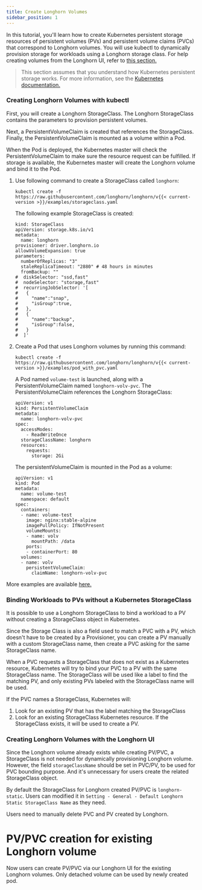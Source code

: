 ```yaml
---
title: Create Longhorn Volumes
sidebar_position: 1
---
```


In this tutorial, you'll learn how to create Kubernetes persistent storage resources of persistent volumes (PVs) and persistent volume claims (PVCs) that correspond to Longhorn volumes. You will use kubectl to dynamically provision storage for workloads using a Longhorn storage class. For help creating volumes from the Longhorn UI, refer to [this section.](#creating-longhorn-volumes-with-the-longhorn-ui)

> This section assumes that you understand how Kubernetes persistent storage works. For more information, see the [Kubernetes documentation.](https://kubernetes.io/docs/concepts/storage/persistent-volumes/)

### Creating Longhorn Volumes with kubectl

First, you will create a Longhorn StorageClass. The Longhorn StorageClass contains the parameters to provision persistent volumes.

Next, a PersistentVolumeClaim is created that references the StorageClass. Finally, the PersistentVolumeClaim is mounted as a volume within a Pod.

When the Pod is deployed, the Kubernetes master will check the PersistentVolumeClaim to make sure the resource request can be fulfilled. If storage is available, the Kubernetes master will create the Longhorn volume and bind it to the Pod.

1. Use following command to create a StorageClass called `longhorn`:

    ```
    kubectl create -f https://raw.githubusercontent.com/longhorn/longhorn/v{{< current-version >}}/examples/storageclass.yaml
    ```

    The following example StorageClass is created:

    ```
    kind: StorageClass
    apiVersion: storage.k8s.io/v1
    metadata:
      name: longhorn
    provisioner: driver.longhorn.io
    allowVolumeExpansion: true
    parameters:
      numberOfReplicas: "3"
      staleReplicaTimeout: "2880" # 48 hours in minutes
      fromBackup: ""
    #  diskSelector: "ssd,fast"
    #  nodeSelector: "storage,fast"
    #  recurringJobSelector: '[
    #   {
    #     "name":"snap",
    #     "isGroup":true,
    #   },
    #   {
    #     "name":"backup",
    #     "isGroup":false,
    #   }
    #  ]'
    ```

2. Create a Pod that uses Longhorn volumes by running this command:

    ```
    kubectl create -f https://raw.githubusercontent.com/longhorn/longhorn/v{{< current-version >}}/examples/pod_with_pvc.yaml
    ```

    A Pod named `volume-test` is launched, along with a PersistentVolumeClaim named `longhorn-volv-pvc`. The PersistentVolumeClaim references the Longhorn StorageClass:

    ```
    apiVersion: v1
    kind: PersistentVolumeClaim
    metadata:
      name: longhorn-volv-pvc
    spec:
      accessModes:
        - ReadWriteOnce
      storageClassName: longhorn
      resources:
        requests:
          storage: 2Gi
    ```

    The persistentVolumeClaim is mounted in the Pod as a volume:

    ```
    apiVersion: v1
    kind: Pod
    metadata:
      name: volume-test
      namespace: default
    spec:
      containers:
      - name: volume-test
        image: nginx:stable-alpine
        imagePullPolicy: IfNotPresent
        volumeMounts:
        - name: volv
          mountPath: /data
        ports:
        - containerPort: 80
      volumes:
      - name: volv
        persistentVolumeClaim:
          claimName: longhorn-volv-pvc
    ```
More examples are available [here.](../../references/examples)

### Binding Workloads to PVs without a Kubernetes StorageClass

It is possible to use a Longhorn StorageClass to bind a workload to a PV without creating a StorageClass object in Kubernetes.

Since the Storage Class is also a field used to match a PVC with a PV, which doesn't have to be created by a Provisioner, you can create a PV manually with a custom StorageClass name, then create a PVC asking for the same StorageClass name.

When a PVC requests a StorageClass that does not exist as a Kubernetes resource, Kubernetes will try to bind your PVC to a PV with the same StorageClass name. The StorageClass will be used like a label to find the matching PV, and only existing PVs labeled with the StorageClass name will be used.

If the PVC names a StorageClass, Kubernetes will:

1. Look for an existing PV that has the label matching the StorageClass
2. Look for an existing StorageClass Kubernetes resource. If the StorageClass exists, it will be used to create a PV.

### Creating Longhorn Volumes with the Longhorn UI

Since the Longhorn volume already exists while creating PV/PVC, a StorageClass is not needed for dynamically provisioning Longhorn volume. However, the field `storageClassName` should be set in PVC/PV, to be used for PVC bounding purpose. And it's unnecessary for users create the related StorageClass object.

By default the StorageClass for Longhorn created PV/PVC is `longhorn-static`. Users can modified it in `Setting - General - Default Longhorn Static StorageClass Name` as they need.

Users need to manually delete PVC and PV created by Longhorn.


# PV/PVC creation for existing Longhorn volume
Now users can create PV/PVC via our Longhorn UI for the existing Longhorn volumes.
Only detached volume can be used by newly created pod.
